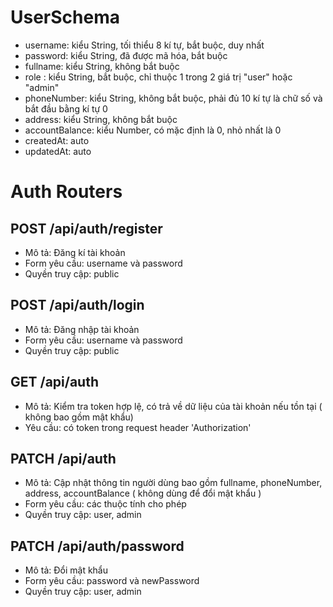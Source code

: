 # UserSchema

-	username: kiểu String, tối thiểu 8 kí tự, bắt buộc, duy nhất
-	password: kiểu String, đã được mã hóa, bắt buộc
-	fullname: kiểu String, không bắt buộc
-	role : kiểu String, bắt buộc, chỉ thuộc 1 trong 2 giá trị "user" hoặc "admin"
-   phoneNumber: kiểu String, không bắt buộc, phải đủ 10 kí tự là chữ số và bắt đầu bằng kí tự 0
-   address: kiểu String, không bắt buộc
-   accountBalance: kiểu Number, có mặc định là 0, nhỏ nhất là 0
-   createdAt: auto
-   updatedAt: auto


# Auth Routers

## POST /api/auth/register
-   Mô tả: Đăng kí tài khoản
-   Form yêu cầu: username và password
-   Quyền truy cập: public

## POST /api/auth/login
-   Mô tả: Đăng nhập tài khoản
-   Form yêu cầu: username và password
-   Quyền truy cập: public

## GET /api/auth
-   Mô tả: Kiểm tra token hợp lệ, có trả về dữ liệu của tài khoản nếu tồn tại ( không bao gồm mật khẩu)
-   Yêu cầu: có token trong request header 'Authorization'

## PATCH /api/auth
-   Mô tả: Cập nhật thông tin người dùng bao gồm fullname, phoneNumber, address, accountBalance ( không dùng để đổi mật khẩu )
-   Form yêu cầu: các thuộc tính cho phép
-   Quyền truy cập: user, admin

## PATCH /api/auth/password
-   Mô tả: Đổi mật khẩu
-   Form yêu cầu: password và newPassword
-   Quyền truy cập: user, admin
